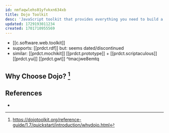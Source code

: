```yaml
---
id: nmfaqwlehs01yfvkxn634xb
title: Dojo Toolkit
desc: 'JavaScript toolkit that provides everything you need to build a Web app. Language utilities, UI components, and more, all in one place, designed to work together perfectly. '
updated: 1729193011234
created: 1701710955569
---
```


- [[c.software.web.toolkit]]
- supports: [[prdct.rdf]] but: seems dated/discontinued
- similar: [[prdct.mochikit]] [[prdct.prototype]] + [[prdct.scriptaculous]] [[prdct.yui]] [[prdct.gwt]] ^tmacjwe8emtq


## Why Choose Dojo? [^1]

## References

- [^1]: https://dojotoolkit.org/reference-guide/1.7/quickstart/introduction/whydojo.html

